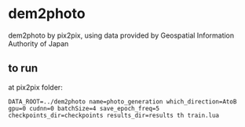 # dem2photo
dem2photo by pix2pix, using data provided by Geospatial Information Authority of Japan

## to run
at pix2pix folder:
```
DATA_ROOT=../dem2photo name=photo_generation which_direction=AtoB gpu=0 cudnn=0 batchSize=4 save_epoch_freq=5 checkpoints_dir=checkpoints results_dir=results th train.lua 
```
